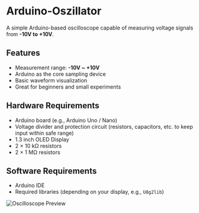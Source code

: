 # Arduino-Oszillator

A simple Arduino-based oscilloscope capable of measuring voltage signals from **-10V to +10V**.

## Features
- Measurement range: **-10V ~ +10V**
- Arduino as the core sampling device
- Basic waveform visualization
- Great for beginners and small experiments

## Hardware Requirements
- Arduino board (e.g., Arduino Uno / Nano)
- Voltage divider and protection circuit (resistors, capacitors, etc. to keep input within safe range)
- 1.3 inch OLED Display
- 2 × 10 kΩ resistors
- 2 × 1 MΩ resistors
  
## Software Requirements
- Arduino IDE
- Required libraries (depending on your display, e.g., `U8g2lib`)


![Oscilloscope Preview](IMG_6631.jpg)
